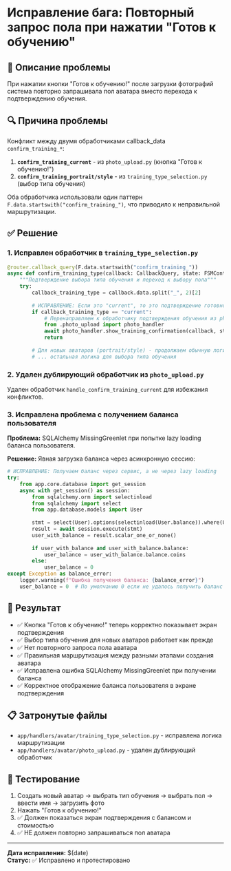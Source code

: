 # Исправление бага: Повторный запрос пола при нажатии "Готов к обучению"

## 🐛 Описание проблемы

При нажатии кнопки "Готов к обучению!" после загрузки фотографий система повторно запрашивала пол аватара вместо перехода к подтверждению обучения.

## 🔍 Причина проблемы

Конфликт между двумя обработчиками callback_data `confirm_training_*`:

1. **`confirm_training_current`** - из `photo_upload.py` (кнопка "Готов к обучению!")
2. **`confirm_training_portrait/style`** - из `training_type_selection.py` (выбор типа обучения)

Оба обработчика использовали один паттерн `F.data.startswith("confirm_training_")`, что приводило к неправильной маршрутизации.

## ✅ Решение

### 1. Исправлен обработчик в `training_type_selection.py`

```python
@router.callback_query(F.data.startswith("confirm_training_"))
async def confirm_training_type(callback: CallbackQuery, state: FSMContext):
    """Подтверждение выбора типа обучения и переход к выбору пола"""
    try:
        callback_training_type = callback.data.split("_", 2)[2]
        
        # ИСПРАВЛЕНИЕ: Если это "current", то это подтверждение готовности к обучению
        if callback_training_type == "current":
            # Перенаправляем к обработчику подтверждения обучения из photo_upload
            from .photo_upload import photo_handler
            await photo_handler.show_training_confirmation(callback, state)
            return
        
        # Для новых аватаров (portrait/style) - продолжаем обычную логику
        # ... остальная логика для выбора типа обучения
```

### 2. Удален дублирующий обработчик из `photo_upload.py`

Удален обработчик `handle_confirm_training_current` для избежания конфликтов.

### 3. Исправлена проблема с получением баланса пользователя

**Проблема:** SQLAlchemy MissingGreenlet при попытке lazy loading баланса пользователя.

**Решение:** Явная загрузка баланса через асинхронную сессию:

```python
# ИСПРАВЛЕНИЕ: Получаем баланс через сервис, а не через lazy loading
try:
    from app.core.database import get_session
    async with get_session() as session:
        from sqlalchemy.orm import selectinload
        from sqlalchemy import select
        from app.database.models import User
        
        stmt = select(User).options(selectinload(User.balance)).where(User.id == user.id)
        result = await session.execute(stmt)
        user_with_balance = result.scalar_one_or_none()
        
        if user_with_balance and user_with_balance.balance:
            user_balance = user_with_balance.balance.coins
        else:
            user_balance = 0
except Exception as balance_error:
    logger.warning(f"Ошибка получения баланса: {balance_error}")
    user_balance = 0  # По умолчанию 0 если не удалось получить баланс
```

## 🎯 Результат

- ✅ Кнопка "Готов к обучению!" теперь корректно показывает экран подтверждения
- ✅ Выбор типа обучения для новых аватаров работает как прежде
- ✅ Нет повторного запроса пола аватара
- ✅ Правильная маршрутизация между разными этапами создания аватара
- ✅ Исправлена ошибка SQLAlchemy MissingGreenlet при получении баланса
- ✅ Корректное отображение баланса пользователя в экране подтверждения

## 📋 Затронутые файлы

- `app/handlers/avatar/training_type_selection.py` - исправлена логика маршрутизации
- `app/handlers/avatar/photo_upload.py` - удален дублирующий обработчик

## 🧪 Тестирование

1. Создать новый аватар → выбрать тип обучения → выбрать пол → ввести имя → загрузить фото
2. Нажать "Готов к обучению!" 
3. ✅ Должен показаться экран подтверждения с балансом и стоимостью
4. ✅ НЕ должен повторно запрашиваться пол аватара

---
**Дата исправления:** $(date)  
**Статус:** ✅ Исправлено и протестировано 
